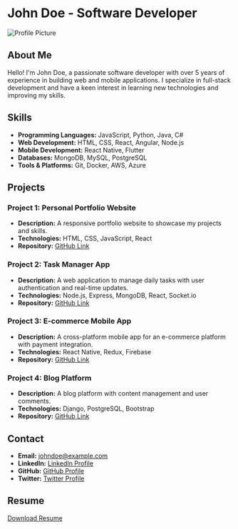 # John Doe - Software Developer

![Profile Picture](https://via.placeholder.com/150)

## About Me

Hello! I'm John Doe, a passionate software developer with over 5 years of experience in building web and mobile applications. I specialize in full-stack development and have a keen interest in learning new technologies and improving my skills.

## Skills

- **Programming Languages:** JavaScript, Python, Java, C#
- **Web Development:** HTML, CSS, React, Angular, Node.js
- **Mobile Development:** React Native, Flutter
- **Databases:** MongoDB, MySQL, PostgreSQL
- **Tools & Platforms:** Git, Docker, AWS, Azure

## Projects

### Project 1: Personal Portfolio Website

- **Description:** A responsive portfolio website to showcase my projects and skills.
- **Technologies:** HTML, CSS, JavaScript, React
- **Repository:** [GitHub Link](https://github.com/johndoe/portfolio)

### Project 2: Task Manager App

- **Description:** A web application to manage daily tasks with user authentication and real-time updates.
- **Technologies:** Node.js, Express, MongoDB, React, Socket.io
- **Repository:** [GitHub Link](https://github.com/johndoe/task-manager)

### Project 3: E-commerce Mobile App

- **Description:** A cross-platform mobile app for an e-commerce platform with payment integration.
- **Technologies:** React Native, Redux, Firebase
- **Repository:** [GitHub Link](https://github.com/johndoe/e-commerce-app)

### Project 4: Blog Platform

- **Description:** A blog platform with content management and user comments.
- **Technologies:** Django, PostgreSQL, Bootstrap
- **Repository:** [GitHub Link](https://github.com/johndoe/blog-platform)

## Contact

- **Email:** johndoe@example.com
- **LinkedIn:** [LinkedIn Profile](https://linkedin.com/in/johndoe)
- **GitHub:** [GitHub Profile](https://github.com/johndoe)
- **Twitter:** [Twitter Profile](https://twitter.com/johndoe)

## Resume

[Download Resume](https://example.com/resume.pdf)
